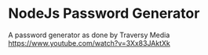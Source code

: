# NodeJs Password Generator

A password generator as done by Traversy Media https://www.youtube.com/watch?v=3Xx83JAktXk
